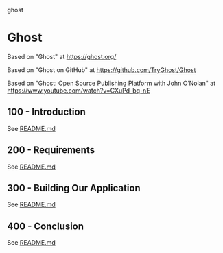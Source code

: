 ghost
# Ghost

Based on "Ghost" at https://ghost.org/

Based on "Ghost on GitHub" at https://github.com/TryGhost/Ghost

Based on "Ghost: Open Source Publishing Platform with John O’Nolan" at https://www.youtube.com/watch?v=CXuPd_bq-nE

## 100 - Introduction

See [README.md](./100/README.md)

## 200 - Requirements

See [README.md](./200/README.md)

## 300 - Building Our Application

See [README.md](./300/README.md)

## 400 - Conclusion

See [README.md](./400/README.md)
